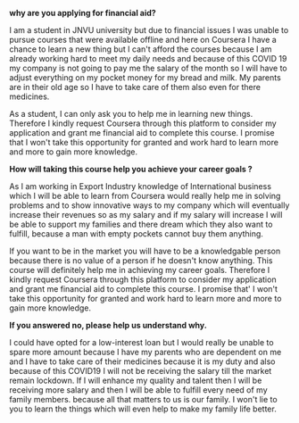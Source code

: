 **why are you applying for financial aid?**

I am a student in JNVU university but due to financial issues I was unable to pursue courses that were available offline and here on Coursera I have a chance to learn a new thing 
but I can't afford the courses because I am already working hard to meet my daily needs and because of this COVID 19 my company is not going to pay me the salary of the month so 
I will have to adjust everything on my pocket money for my bread and milk. My parents are in their old age so I have to take care of them also even for there medicines.

As a student, I can only ask you to help me in learning new things. Therefore I kindly request Coursera through this platform to consider my application and grant me financial aid 
to complete this course. I promise that I won't take this opportunity for granted and work hard to learn more and more to gain more knowledge.

**How will taking this course help you achieve your career goals ?**

As I am working in Export Industry knowledge of International business which I will be able to learn from Coursera would really help me in solving problems and to show innovative
ways to my company which will eventually increase their revenues so as my salary and if my salary will increase I will be able to support my families and there dream which they 
also want to fulfill, because a man with empty pockets cannot buy them anything.

If you want to be in the market you will have to be a knowledgable person because there is no value of a person if he doesn't know anything. This course will definitely help me in 
achieving my career goals. Therefore I kindly request Coursera through this platform to consider my application and grant me financial aid to complete this course. I promise that'
I won't take this opportunity for granted and work hard to learn more and more to gain more knowledge.

**If you answered no, please help us understand why.**

I could have opted for a low-interest loan but I would really be unable to spare more amount because I have my parents who are dependent on me and I have to take care of their
medicines because it is my duty and also because of this COVID19 I will not be receiving the salary till the market remain lockdown. If I will enhance my quality and talent then 
I will be receiving more salary and then I will be able to fulfill every need of my family members. because all that matters to us is our family. I won't lie to you to learn the 
things which will even help to make my family life better.
